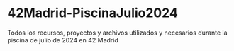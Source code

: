 # 42Madrid-PiscinaJulio2024
Todos los recursos, proyectos y archivos utilizados y necesarios durante la piscina de julio de 2024 en 42 Madrid
